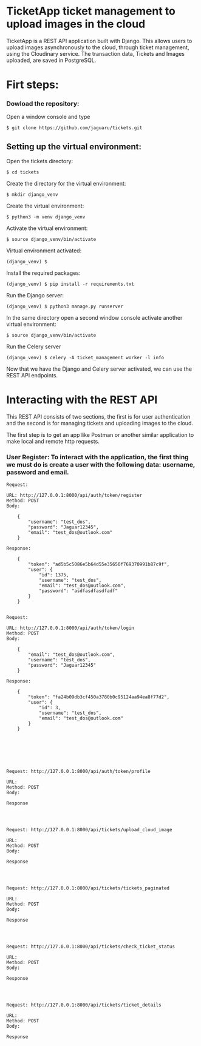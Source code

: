 # TicketApp ticket management to upload images in the cloud

TicketApp is a REST API application built with Django. This allows users to upload images asynchronously to the cloud, through ticket management, using the Cloudinary service. The transaction data, Tickets and Images uploaded, are saved in PostgreSQL.


# Firt steps:


### Dowload the repository:

Open a window console and type

    $ git clone https://github.com/jaguaru/tickets.git


## Setting up the virtual environment:

Open the tickets directory:

    $ cd tickets

Create the directory for the virtual environment:

    $ mkdir django_venv

Create the virtual environment:

    $ python3 -m venv django_venv

Activate the virtual environment:

    $ source django_venv/bin/activate

Virtual environment activated:

    (django_venv) $

Install the required packages:

    (django_venv) $ pip install -r requirements.txt

Run the Django server:

    (django_venv) $ python3 manage.py runserver

In the same directory open a second window console activate another virtual environment:

    $ source django_venv/bin/activate

Run the Celery server

    (django_venv) $ celery -A ticket_management worker -l info

Now that we have the Django and Celery server activated, we can use the REST API endpoints.


# Interacting with the REST API

This REST API consists of two sections, the first is for user authentication and the second is for managing tickets and uploading images to the cloud.

The first step is to get an app like Postman or another similar application to make local and remote http requests.


### User Register: To interact with the application, the first thing we must do is create a user with the following data: username, password and email.

    Request:

    URL: http://127.0.0.1:8000/api/auth/token/register
    Method: POST
    Body:

        {
            "username": "test_dos",
            "password": "Jaguar12345",
            "email": "test_dos@outlook.com"
        }

    Response:

        {
            "token": "ad5b5c5086e5b64d55e35650f769370991b87c9f",
            "user": {
                "id": 1375,
                "username": "test_dos",
                "email": "test_dos@outlook.com",
                "password": "asdfasdfasdfadf"
            }
        }


    Request:

    URL: http://127.0.0.1:8000/api/auth/token/login
    Method: POST
    Body:

        {
            "email": "test_dos@outlook.com",
            "username": "test_dos",
            "password": "Jaguar12345"
        }
    
    Response:

        {
            "token": "fa24b09db3cf450a3780b0c95124aa94ea8f77d2",
            "user": {
                "id": 3,
                "username": "test_dos",
                "email": "test_dos@outlook.com"
            }
        }

    

    



    Request: http://127.0.0.1:8000/api/auth/token/profile

    URL: 
    Method: POST
    Body:

    Response
    
    
    
    
    Request: http://127.0.0.1:8000/api/tickets/upload_cloud_image

    URL: 
    Method: POST
    Body:

    Response
    
    

    
    Request: http://127.0.0.1:8000/api/tickets/tickets_paginated

    URL: 
    Method: POST
    Body:

    Response
    
    
    

    Request: http://127.0.0.1:8000/api/tickets/check_ticket_status

    URL: 
    Method: POST
    Body:

    Response




    Request: http://127.0.0.1:8000/api/tickets/ticket_details

    URL: 
    Method: POST
    Body:

    Response

    

    

    
    
    
